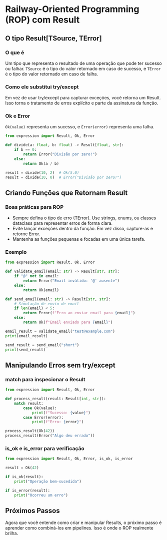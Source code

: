 # Railway-Oriented Programming (ROP) com Result

## O tipo Result[TSource, TError]

### O que é
Um tipo que representa o resultado de uma operação que pode ter sucesso ou falhar. `TSource` é o tipo do valor retornado em caso de sucesso, e `TError` é o tipo do valor retornado em caso de falha.

### Como ele substitui try/except
Em vez de usar try/except para capturar exceções, você retorna um Result. Isso torna o tratamento de erros explícito e parte da assinatura da função.

### Ok e Error
`Ok(value)` representa um sucesso, e `Error(error)` representa uma falha.

```python
from expression import Result, Ok, Error

def divide(a: float, b: float) -> Result[float, str]:
    if b == 0:
        return Error("Divisão por zero!")
    else:
        return Ok(a / b)

result = divide(10, 2)  # Ok(5.0)
result = divide(10, 0)  # Error("Divisão por zero!")
```

## Criando Funções que Retornam Result

### Boas práticas para ROP

- Sempre defina o tipo de erro (TError). Use strings, enums, ou classes dataclass para representar erros de forma clara.
- Evite lançar exceções dentro da função. Em vez disso, capture-as e retorne Error.
- Mantenha as funções pequenas e focadas em uma única tarefa.

### Exemplo

```python
from expression import Result, Ok, Error

def validate_email(email: str) -> Result[str, str]:
    if "@" not in email:
        return Error("Email inválido: '@' ausente")
    else:
        return Ok(email)

def send_email(email: str) -> Result[str, str]:
    # Simulação de envio de email
    if len(email) < 5:
        return Error(f"Erro ao enviar email para {email}")
    else:
        return Ok(f"Email enviado para {email}")

email_result = validate_email("test@example.com")
print(email_result)

send_result = send_email("short")
print(send_result)
```

## Manipulando Erros sem try/except

### match para inspecionar o Result

```python
from expression import Result, Ok, Error

def process_result(result: Result[int, str]):
    match result:
        case Ok(value):
            print(f"Sucesso: {value}")
        case Error(error):
            print(f"Erro: {error}")

process_result(Ok(42))
process_result(Error("Algo deu errado"))
```

### is_ok e is_error para verificação

```python
from expression import Result, Ok, Error, is_ok, is_error

result = Ok(42)

if is_ok(result):
    print("Operação bem-sucedida")

if is_error(result):
    print("Ocorreu um erro")
```

## Próximos Passos

Agora que você entende como criar e manipular Results, o próximo passo é aprender como combiná-los em pipelines. Isso é onde o ROP realmente brilha.